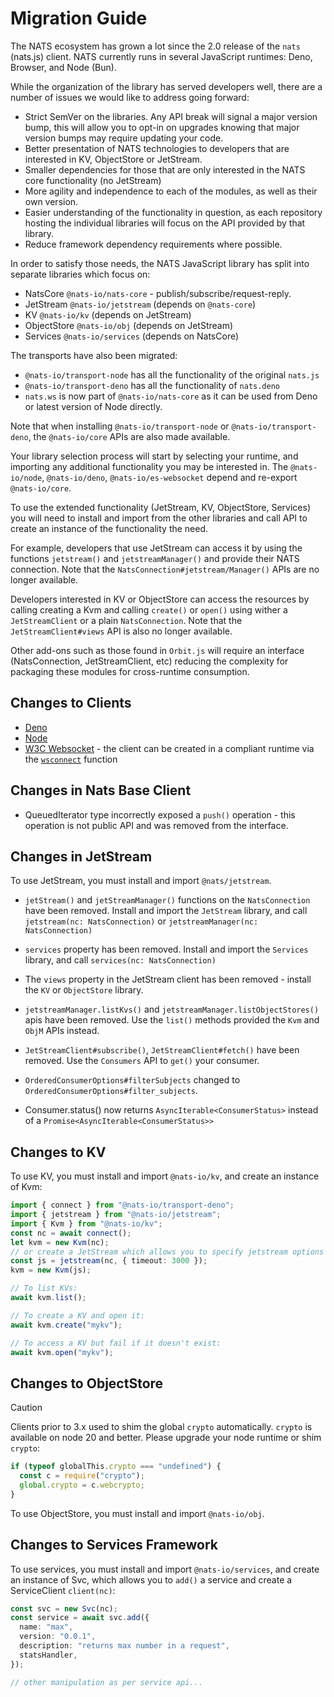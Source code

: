 # Migration Guide

The NATS ecosystem has grown a lot since the 2.0 release of the `nats` (nats.js)
client. NATS currently runs in several JavaScript runtimes: Deno, Browser, and
Node (Bun).

While the organization of the library has served developers well, there are a
number of issues we would like to address going forward:

- Strict SemVer on the libraries. Any API break will signal a major version
  bump, this will allow you to opt-in on upgrades knowing that major version
  bumps may require updating your code.
- Better presentation of NATS technologies to developers that are interested in
  KV, ObjectStore or JetStream.
- Smaller dependencies for those that are only interested in the NATS core
  functionality (no JetStream)
- More agility and independence to each of the modules, as well as their own
  version.
- Easier understanding of the functionality in question, as each repository
  hosting the individual libraries will focus on the API provided by that
  library.
- Reduce framework dependency requirements where possible.

In order to satisfy those needs, the NATS JavaScript library has split into
separate libraries which focus on:

- NatsCore `@nats-io/nats-core` - publish/subscribe/request-reply.
- JetStream `@nats-io/jetstream` (depends on `@nats-core`)
- KV `@nats-io/kv` (depends on JetStream)
- ObjectStore `@nats-io/obj` (depends on JetStream)
- Services `@nats-io/services` (depends on NatsCore)

The transports have also been migrated:

- `@nats-io/transport-node` has all the functionality of the original `nats.js`
- `@nats-io/transport-deno` has all the functionality of `nats.deno`
- `nats.ws` is now part of `@nats-io/nats-core` as it can be used from Deno or
  latest version of Node directly.

Note that when installing `@nats-io/transport-node` or
`@nats-io/transport-deno`, the `@nats-io/core` APIs are also made available.

Your library selection process will start by selecting your runtime, and
importing any additional functionality you may be interested in. The
`@nats-io/node`, `@nats-io/deno`, `@nats-io/es-websocket` depend and re-export
`@nats-io/core`.

To use the extended functionality (JetStream, KV, ObjectStore, Services) you
will need to install and import from the other libraries and call API to create
an instance of the functionality the need.

For example, developers that use JetStream can access it by using the functions
`jetstream()` and `jetstreamManager()` and provide their NATS connection. Note
that the `NatsConnection#jetstream/Manager()` APIs are no longer available.

Developers interested in KV or ObjectStore can access the resources by calling
creating a Kvm and calling `create()` or `open()` using wither a
`JetStreamClient` or a plain `NatsConnection`. Note that the
`JetStreamClient#views` API is also no longer available.

Other add-ons such as those found in `Orbit.js` will require an interface
(NatsConnection, JetStreamClient, etc) reducing the complexity for packaging
these modules for cross-runtime consumption.

## Changes to Clients

- [Deno](./transport-deno/README.md)
- [Node](./transport-node/README.md)
- [W3C Websocket](./core/README.md) - the client can be created in a compliant
  runtime via the
  [`wsconnect`](https://nats-io.github.io/nats.js/core/functions/wsconnect.html)
  function

## Changes in Nats Base Client

- QueuedIterator type incorrectly exposed a `push()` operation - this operation
  is not public API and was removed from the interface.

## Changes in JetStream

To use JetStream, you must install and import `@nats/jetstream`.

- `jetStream()` and `jetStreamManager()` functions on the `NatsConnection` have
  been removed. Install and import the `JetStream` library, and call
  `jetstream(nc: NatsConnection)` or `jetstreamManager(nc: NatsConnection)`
- `services` property has been removed. Install and import the `Services`
  library, and call `services(nc: NatsConnection)`

- The `views` property in the JetStream client has been removed - install the
  `KV` or `ObjectStore` library.
- `jetstreamManager.listKvs()` and `jetstreamManager.listObjectStores()` apis
  have been removed. Use the `list()` methods provided the `Kvm` and `ObjM` APIs
  instead.
- `JetStreamClient#subscribe()`, `JetStreamClient#fetch()` have been removed.
  Use the `Consumers` API to `get()` your consumer.
- `OrderedConsumerOptions#filterSubjects` changed to
  `OrderedConsumerOptions#filter_subjects`.
- Consumer.status() now returns `AsyncIterable<ConsumerStatus>` instead of a
  `Promise<AsyncIterable<ConsumerStatus>>`

## Changes to KV

To use KV, you must install and import `@nats-io/kv`, and create an instance of
Kvm:

```typescript
import { connect } from "@nats-io/transport-deno";
import { jetstream } from "@nats-io/jetstream";
import { Kvm } from "@nats-io/kv";
const nc = await connect();
let kvm = new Kvm(nc);
// or create a JetStream which allows you to specify jetstream options
const js = jetstream(nc, { timeout: 3000 });
kvm = new Kvm(js);

// To list KVs:
await kvm.list();

// To create a KV and open it:
await kvm.create("mykv");

// To access a KV but fail if it doesn't exist:
await kvm.open("mykv");
```

## Changes to ObjectStore

> [!CAUTION]
>
> Clients prior to 3.x used to shim the global `crypto` automatically. `crypto`
> is available on node 20 and better. Please upgrade your node runtime or shim
> `crypto`:
>
> ```javascript
> if (typeof globalThis.crypto === "undefined") {
>   const c = require("crypto");
>   global.crypto = c.webcrypto;
> }
> ```

To use ObjectStore, you must install and import `@nats-io/obj`.

## Changes to Services Framework

To use services, you must install and import `@nats-io/services`, and create an
instance of Svc, which allows you to `add()` a service and create a
ServiceClient `client(nc)`:

```typescript
const svc = new Svc(nc);
const service = await svc.add({
  name: "max",
  version: "0.0.1",
  description: "returns max number in a request",
  statsHandler,
});

// other manipulation as per service api...
```

